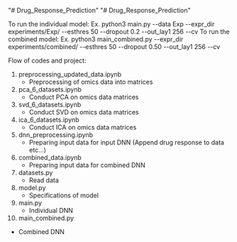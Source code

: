 "# Drug_Response_Prediction" 
"# Drug_Response_Prediction" 

To run the individual model:
Ex. python3 main.py --data Exp --expr_dir experiments/Exp/ --esthres 50 --dropout 0.2 --out_lay1 256 --cv
To run the combined model:
Ex. python3 main_combined.py --expr_dir experiments/combined/ --esthres 50 --dropout 0.50 --out_lay1 256 --cv

Flow of codes and project:
1) preprocessing_updated_data.ipynb
   - Preprocessing of omics data into matrices
2) pca_6_datasets.ipynb
   - Conduct PCA on omics data matrices
3) svd_6_datasets.ipynb
   - Conduct SVD on omics data matrices
4)  ica_6_datasets.ipynb
    - Conduct ICA on omics data matrices
5) dnn_preprocessing.ipynb
   - Preparing input data for input DNN (Append drug response to data etc...)
6) combined_data.ipynb
   - Preparing input data for combined DNN
7) datasets.py
   - Read data 
8) model.py 
   - Specifications of model
9) main.py
   - Individual DNN
10) main_combined.py 
   - Combined DNN

 
